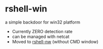 # rshell-win
a simple backdoor for win32 platform

- Currently ZERO detection rate
- can be managed with netcat
- Moved to [rshell-nw](https://github.com/shell-collection/rshell-nw) (without CMD window)
